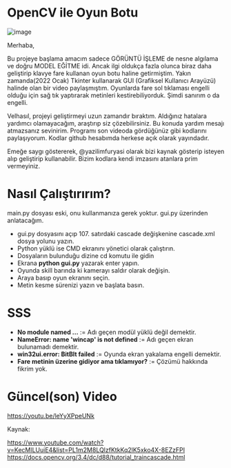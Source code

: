 # OpenCV ile Oyun Botu

![image](https://user-images.githubusercontent.com/84662757/155882729-74331959-1705-4e7c-8a9a-bc3161d6ee81.png)


Merhaba,

Bu projeye başlama amacım sadece GÖRÜNTÜ İŞLEME de nesne algılama ve doğru MODEL EĞİTME idi.
Ancak ilgi oldukça fazla olunca biraz daha geliştirip klavye fare kullanan oyun botu haline getirmiştim.
Yakın zamanda(2022 Ocak) Tkinter kullanarak GUI (Grafiksel Kullanıcı Arayüzü) halinde olan bir video paylaşmıştım. Oyunlarda fare sol tıklaması engelli olduğu için sağ tık yaptırarak metinleri kestirebiliyorduk. Şimdi sanırım o da engelli.

Velhasıl, projeyi geliştirmeyi uzun zamandır bıraktım. Aldığınız hatalara yardımcı olamayacağım, araştırıp siz çözebilirsiniz. Bu konuda yardım mesajı atmazsanız sevinirim. Programı son videoda gördüğünüz gibi kodlarını paylaşıyorum.
Kodlar github hesabımda herkese açık olarak yayındadır.

Emeğe saygı göstererek, @yazilimfuryasi olarak bizi kaynak gösterip isteyen alıp geliştirip kullanabilir.
Bizim kodlara kendi imzasını atanlara prim vermeyiniz.

# Nasıl Çalıştırırım?
main.py dosyası eski, onu kullanmanıza gerek yoktur. gui.py üzerinden anlatacağım.

* gui.py dosyasını açıp 107. satırdaki cascade değişkenine cascade.xml dosya yolunu yazın.
* Python yüklü ise CMD ekranını yönetici olarak çalıştırın.
* Dosyaların bulunduğu dizine cd komutu ile gidin
* Ekrana **python gui.py** yazarak enter yapın.
* Oyunda skill barında ki kamerayı saldır olarak değişin.
* Araya basıp oyun ekranını seçin.
* Metin kesme sürenizi yazın ve başlata basın.

# SSS
* **No module named ...** := Adı geçen modül yüklü değil demektir.
* **NameError: name 'wincap' is not defined** := Adı geçen ekran bulunamadı demektir.
* **win32ui.error: BitBlt failed** := Oyunda ekran yakalama engelli demektir.
* **Fare metinin üzerine gidiyor ama tıklamıyor?** := Çözümü hakkında fikrim yok.

# Güncel(son) Video
https://youtu.be/leYyXPpeUNk


Kaynak:

https://www.youtube.com/watch?v=KecMlLUuiE4&list=PL1m2M8LQlzfKtkKq2lK5xko4X-8EZzFPI
https://docs.opencv.org/3.4/dc/d88/tutorial_traincascade.html
